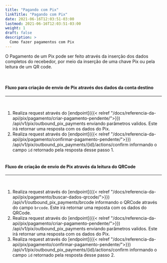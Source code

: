 ```yaml
---
title: "Pagando com Pix"
linkTitle: "Pagando com Pix"
date: 2021-06-16T12:03:51-03:00
lastmod: 2021-06-16T12:03:51-03:00
weight: 1
draft: false
description: >
  Como fazer pagamentos com Pix
---
```


O Pagamento de um Pix pode ser feito através da inserção dos dados completos do recebedor, por meio da inserção de uma chave Pix ou pela leitura de um QR code.

<br>

#### **Fluxo para criação de envio de Pix através dos dados da conta destino**
---
<br>

1. Realiza request através do [endpoint]({{< relref "/docs/referencia-da-api/pix/pagamento/criar-pagamento-pendente/">}}) /api/v1/pix/outbound_pix_payments enviando parâmetros validos. Este irá retornar uma resposta com os dados do Pix.
2. Realiza request através do [endpoint]({{< relref "/docs/referencia-da-api/pix/pagamento/confirmar-pagamento-pendente/">}}) /api/v1/pix/outbound_pix_payments/{id}/actions/confirm informando o campo `id` retornado pela resposta desse passo 1.<br><br>


#### **Fluxo de criação de envio de Pix através da leitura do QRCode**
---
<br>

1. Realiza request através do [endpoint]({{< relref "/docs/referencia-da-api/pix/pagamento/buscar-dados-qrcode/">}}) /api/v1/outbound_pix_payments/brcode informando o QRCode através do campo `brcode`. Este irá retornar uma reposta com os dados do QRCode.
2. Realiza request através do [endpoint]({{< relref "/docs/referencia-da-api/pix/pagamento/criar-pagamento-pendente/">}}) /api/v1/pix/outbound_pix_payments enviando parâmetros validos. Este irá retornar uma resposta com os dados do Pix.
3. Realiza request através do [endpoint]({{< relref "/docs/referencia-da-api/pix/pagamento/confirmar-pagamento-pendente/">}}) /api/v1/pix/outbound_pix_payments/{id}/actions/confirm informando o campo `id` retornado pela resposta desse passo 2.<br><br>
